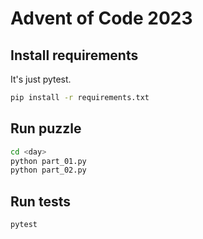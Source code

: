 # Advent of Code 2023

## Install requirements

It's just pytest.

```bash
pip install -r requirements.txt
```

## Run puzzle

```bash
cd <day>
python part_01.py
python part_02.py
```

## Run tests

```bash
pytest
```
